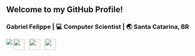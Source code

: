 ## Welcome to my GitHub Profile!

<div align="left">
<h3>Gabriel Felippe | 💻 Computer Scientist | 🌏 Santa Catarina, BR</h3>
</div>

<img src="https://i.ibb.co/LC2QWCk/akira2.png" align="left"/>

<p align='left'>
<a href="https://twitter.com/akirascientist"><img height="30" src="https://raw.githubusercontent.com/trinwin/trinwin/master/icons/twitter.png?raw=true"></a>&nbsp;&nbsp;
<a href="https://dev.to/theakira"><img height="30" src="https://raw.githubusercontent.com/trinwin/trinwin/master/icons/devto.png?raw=true"></a>&nbsp;&nbsp;
<a href="https://www.facebook.com/gabriellfelippe"><img height="30" src="https://raw.githubusercontent.com/trinwin/trinwin/master/icons/facebook.png?raw=true"></a>&nbsp;&nbsp;
<p>
